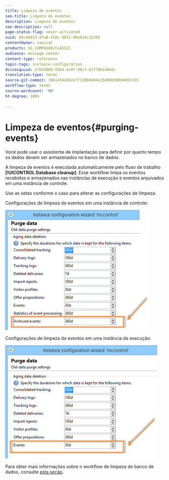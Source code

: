 ```yaml
---
title: Limpeza de eventos
seo-title: Limpeza de eventos
description: Limpeza de eventos
seo-description: null
page-status-flag: never-activated
uuid: bbce6813-dfa8-418c-9b52-06e814c15265
contentOwner: sauviat
products: SG_CAMPAIGN/CLASSIC
audience: message-center
content-type: reference
topic-tags: instance-configuration
discoiquuid: 2f643080-93b4-4c9f-80cf-b1770b149e6c
translation-type: tm+mt
source-git-commit: 70b143445b2e77128b9404e35d96b39694d55335
workflow-type: tm+mt
source-wordcount: '90'
ht-degree: 100%

---
```



# Limpeza de eventos{#purging-events}

Você pode usar o assistente de implantação para definir por quanto tempo os dados devem ser armazenados no banco de dados.

A limpeza de eventos é executada automaticamente pelo fluxo de trabalho **[!UICONTROL Database cleanup]**. Esse workflow limpa os eventos recebidos e armazenados nas instâncias de execução e eventos arquivados em uma instância de controle.

Use as setas conforme o caso para alterar as configurações de limpeza:

Configurações de limpeza de eventos em uma instância de controle:

![](assets/messagecenter_delete_events_001.png)

Configurações de limpeza de eventos em uma instância de execução:

![](assets/messagecenter_delete_events_002.png)

Para obter mais informações sobre o workflow de limpeza de banco de dados, consulte [esta seção](../../production/using/database-cleanup-workflow.md).

